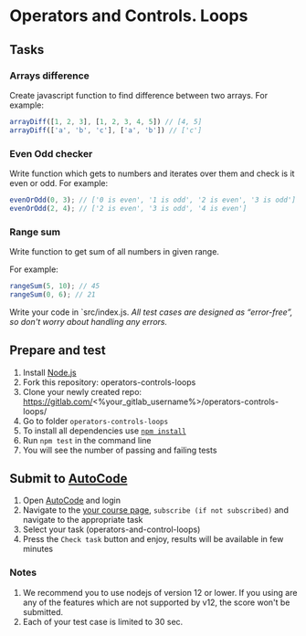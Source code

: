 # Operators and Controls. Loops 

## Tasks

### Arrays difference
Create javascript function to find difference between two arrays.
For example:
```js
arrayDiff([1, 2, 3], [1, 2, 3, 4, 5]) // [4, 5]
arrayDiff(['a', 'b', 'c'], ['a', 'b']) // ['c']
```

### Even Odd checker
Write function which gets to numbers and iterates over them and check is it even or odd.
For example:
```js
evenOrOdd(0, 3); // ['0 is even', '1 is odd', '2 is even', '3 is odd']
evenOrOdd(2, 4); // ['2 is even', '3 is odd', '4 is even']
```

### Range sum
Write function to get sum of all numbers in given range.

For example:
```js
rangeSum(5, 10); // 45
rangeSum(0, 6); // 21 
```

Write your code in `src/index.js.
*All test cases are designed as “error-free”, so don't worry about handling any errors.*

## Prepare and test
1. Install [Node.js](https://nodejs.org/en/download/)   
2. Fork this repository: operators-controls-loops
3. Clone your newly created repo: https://gitlab.com/<%your_gitlab_username%>/operators-controls-loops/  
4. Go to folder `operators-controls-loops`  
5. To install all dependencies use [`npm install`](https://docs.npmjs.com/cli/install)  
6. Run `npm test` in the command line  
7. You will see the number of passing and failing tests

## Submit to [AutoCode](https://autocode.lab.epam.com/)
1. Open [AutoCode](https://autocode.lab.epam.com/) and login
2. Navigate to the [your course page](https://autocode.lab.epam.com/student/group/80), `subscribe (if not subscribed)` and navigate to the appropriate task 
3. Select your task (operators-and-control-loops)
4. Press the `Check task` button and enjoy, results will be available in few minutes

### Notes
1. We recommend you to use nodejs of version 12 or lower. If you using are any of the features which are not supported by v12, the score won't be submitted.
2. Each of your test case is limited to 30 sec.
